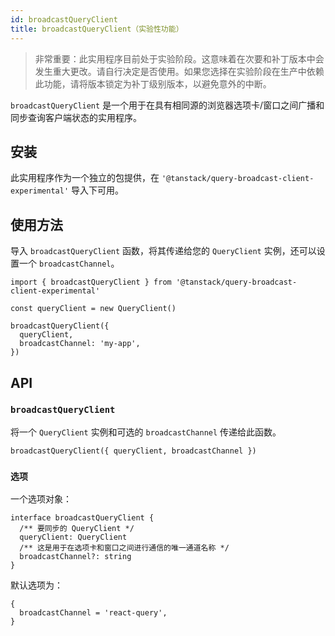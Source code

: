 ```yaml
---
id: broadcastQueryClient
title: broadcastQueryClient（实验性功能）
---
```


> 非常重要：此实用程序目前处于实验阶段。这意味着在次要和补丁版本中会发生重大更改。请自行决定是否使用。如果您选择在实验阶段在生产中依赖此功能，请将版本锁定为补丁级别版本，以避免意外的中断。

`broadcastQueryClient` 是一个用于在具有相同源的浏览器选项卡/窗口之间广播和同步查询客户端状态的实用程序。

## 安装

此实用程序作为一个独立的包提供，在 `'@tanstack/query-broadcast-client-experimental'` 导入下可用。

## 使用方法

导入 `broadcastQueryClient` 函数，将其传递给您的 `QueryClient` 实例，还可以设置一个 `broadcastChannel`。

```tsx
import { broadcastQueryClient } from '@tanstack/query-broadcast-client-experimental'

const queryClient = new QueryClient()

broadcastQueryClient({
  queryClient,
  broadcastChannel: 'my-app',
})
```

## API

### `broadcastQueryClient`

将一个 `QueryClient` 实例和可选的 `broadcastChannel` 传递给此函数。

```tsx
broadcastQueryClient({ queryClient, broadcastChannel })
```

### `选项`

一个选项对象：

```tsx
interface broadcastQueryClient {
  /** 要同步的 QueryClient */
  queryClient: QueryClient
  /** 这是用于在选项卡和窗口之间进行通信的唯一通道名称 */
  broadcastChannel?: string
}
```

默认选项为：

```tsx
{
  broadcastChannel = 'react-query',
}
```
